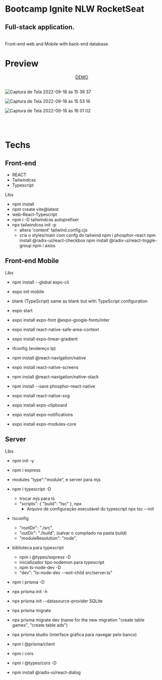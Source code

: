 <div>

# Bootcamp Ignite NLW RocketSeat

## Full-stack application.
<br>
Front-end web and Mobile with back-end database.

<br>

# Preview
<div align="center">
<a href="https://youtu.be/LWsyGEgw4Lw">DEMO</a>
</div>
<br/>

![Captura de Tela 2022-09-18 às 15 36 37](https://user-images.githubusercontent.com/101880897/190923088-4f623981-6a69-44a8-b6d9-ddf2dc4b412c.png)

![Captura de Tela 2022-09-18 às 15 53 16](https://user-images.githubusercontent.com/101880897/190924089-b1e423f5-6ce6-419c-ad0c-e4469fbf39df.png)

![Captura de Tela 2022-09-18 às 16 01 02](https://user-images.githubusercontent.com/101880897/190924092-98367b8c-dd87-4019-ae52-f99d259814c2.png)


<br>
<br>

# Techs

## Front-end
- REACT
- Tailwindcss
- Typescript

Libs

- npm install
- npm create vite@latest
- web-React-Typescript
- npm i -D tailwindcss autoprefixer
- npx tailwindcss init -p
    - altera 'content' tailwind.config.cjs
    - cria o styles/main com confg do tailwind
npm i phosphor-react
npm install @radix-ui/react-checkbox
npm install @radix-ui/react-toggle-group
npm i axios

## Front-end Mobile

Libs

- npm install --global expo-cli
- expo init mobile
- blank (TypeScript) same as blank but with TypeScript configuration
- expo start
- expo install expo-font @expo-google-fonts/inter
- expo install react-native-safe-area-context
- expo install expo-linear-gradient

- ifconfig (endereço Ip)

- npm install @react-navigation/native
- expo install react-native-screens
- npm install @react-navigation/native-stack
- npm install --save phosphor-react-native
- expo install react-native-svg
- expo install expo-clipboard
- expo install expo-notifications
- expo install expo-modules-core

## Server

Libs

- npm init -y
- npm i express
- modules "type":"module", e server para mjs
- npm i typescript -D
    - trocar mjs para ts
    - "scripts": {
    "build": "tsc"
    },
    npx
        - Arquivo de configuração executável do typescript
    npx tsc --init

- tsconfig
    - "rootDir": "./src",
    - "outDir": "./build", (salvar o compilado na pasta build)
    - "moduleResolution": "node",

- biblioteca para typescript
    - npm i @types/express -D
    - inicializador tipo nodemon para typescript
    - npm ts-node-dev -D
    - "dev": "ts-node-dev --exit-child src/server.ts"

- npm i prisma -D
- npx prisma init -h
- npx prisma init --datasource-provider SQLite
- npx prisma migrate
- npx prisma migrate dev (name for the new migration "create table games", "create table ads")
- npx prisma studio (interface gráfica para navegar pelo banco)
- npm i @prisma/client
- npm i cors
- npm i @types/cors -D
- npm install @radix-ui/react-dialog


